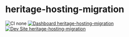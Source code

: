 # heritage-hosting-migration

![CI none](https://img.shields.io/badge/ci-none-orange.svg)
[![Dashboard heritage-hosting-migration](https://img.shields.io/badge/dashboard-heritage_hosting_migration-yellow.svg)](https://dashboard.pantheon.io/sites/9ba7b45c-a561-4373-9d81-2bb10023ab5c#dev/code)
[![Dev Site heritage-hosting-migration](https://img.shields.io/badge/site-heritage_hosting_migration-blue.svg)](http://dev-heritage-hosting-migration.pantheonsite.io/)